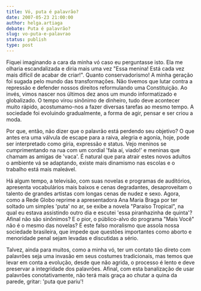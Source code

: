```yaml
---
title: Vó, puta é palavrão?
date: 2007-05-23 21:00:00
author: helga.artiaga
debate: Puta é palavrão?
slug: vo-puta-e-palavrao
status: publish 
type: post
---
```


Fiquei imaginando a cara da minha vó caso eu perguntasse isto. Ela me olharia escandalizada e diria mais uma vez "Essa menina! Está cada vez mais difícil de acabar de criar!". Quanto conservadorismo! A minha geração foi sugada pelo mundo das transformações. Não tivemos que lutar contra a repressão e defender nossos direitos reformulando uma Constituição. Ao invés, vimos nascer nos últimos dez anos um mundo informatizado e globalizado. O tempo virou sinônimo de dinheiro, tudo deve acontecer muito rápido, acostumamo-nos a fazer diversas tarefas ao mesmo tempo. A sociedade foi evoluindo gradualmente, a forma de agir, pensar e ser criou a moda.  

Por que, então, não dizer que o palavrão está perdendo seu objetivo? O que antes era uma válvula de escape para a raiva, alegria e agonia, hoje, pode ser interpretado como gíria, expressão e status. Vejo meninos se cumprimentando na rua com um cordial 'fala aí, viado!' e meninas que chamam as amigas de 'vaca'. É natural que para atrair estes novos adultos o ambiente vá se adaptando, existe mais dinamismo nas escolas e o trabalho está mais maleável.   

Há algum tempo, a televisão, com suas novelas e programas de auditórios, apresenta vocabulários mais baixos e cenas degradantes, desaproveitam o talento de grandes artistas com longas cenas de nudez e sexo. Agora, como a Rede Globo reprime a apresentadora Ana Maria Braga por ter soltado um simples 'puta' no ar, se exibe a novela "Paraíso Tropical", na qual eu estava assistindo outro dia e escutei 'essa piranhazinha de quinta'? Afinal não são sinônimos? E o pior, o público-alvo do programa "Mais Você" não é o mesmo das novelas? É este falso moralismo que assola nossa sociedade brasileira, que impede que questões importantes como aborto e menoridade penal sejam levadas e discutidas a sério.  

Talvez, ainda para muitos, como a minha vó, ter um contato tão direto com palavrões seja uma invasão em seus costumes tradicionais, mas temos que levar em conta a evolução, desde que não agrida, o processo é lento e deve preservar a integridade dos palavrões. Afinal, com esta banalização de usar palavrões conotativamente, não terá mais graça ao chutar a quina da parede, gritar: 'puta que pariu'!
